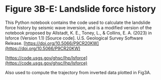 # Figure 3B-E: Landslide force history

This Python notebook contains the code used to calculate the landslide force history by seismic wave inversion, and is a modified version of the notebook proposed by Allstadt, K. E., Toney, L., & Collins, E. A. (2023) in lsforce (Version 1.1) [Source code]. U.S. Geological Survey Software Release. [https://doi.org/10.5066/P9CR20KW](https://doi.org/10.5066/P9CR20KW)

[https://code.usgs.gov/ghsc/lhp/lsforce](https://code.usgs.gov/ghsc/lhp/lsforce)

Also used to compute the trajectory from inverted data plotted in Fig3A.
